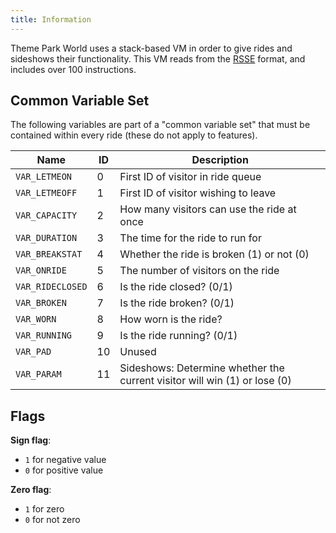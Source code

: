 ```yaml
---
title: Information
---
```


Theme Park World uses a stack-based VM in order to give rides and sideshows their functionality. This VM reads from the [RSSE](https://github.com/ThemeParkWorld/OpenTPW/wiki/RSSE-(Ride-&-Sideshow-Script-Engine)) format, and includes over 100 instructions.

## Common Variable Set

The following variables are part of a "common variable set" that must be contained within every ride (these do not apply to features).


| Name             | ID  | Description                                                               |
| ---------------- | --- | ------------------------------------------------------------------------- |
| `VAR_LETMEON`    | 0   | First ID of visitor in ride queue                                         |
| `VAR_LETMEOFF`   | 1   | First ID of visitor wishing to leave                                      |
| `VAR_CAPACITY`   | 2   | How many visitors can use the ride at once                                |
| `VAR_DURATION`   | 3   | The time for the ride to run for                                          |
| `VAR_BREAKSTAT`  | 4   | Whether the ride is broken (1) or not (0)                                 |
| `VAR_ONRIDE`     | 5   | The number of visitors on the ride                                        |
| `VAR_RIDECLOSED` | 6   | Is the ride closed? (0/1)                                                 |
| `VAR_BROKEN`     | 7   | Is the ride broken? (0/1)                                                 |
| `VAR_WORN`       | 8   | How worn is the ride?                                                     |
| `VAR_RUNNING`    | 9   | Is the ride running? (0/1)                                                |
| `VAR_PAD`        | 10  | Unused                                                                    |
| `VAR_PARAM`      | 11  | Sideshows: Determine whether the current visitor will win (1) or lose (0) |

## Flags

**Sign flag**:
- `1` for negative value
- `0` for positive value
  
**Zero flag**:
- `1` for zero
- `0` for not zero
